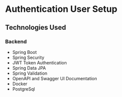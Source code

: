 # Authentication User Setup

## Technologies Used

### Backend

- Spring Boot 
- Spring Security 
- JWT Token Authentication
- Spring Data JPA
- Spring Validation
- OpenAPI and Swagger UI Documentation
- Docker
- PostgreSql





